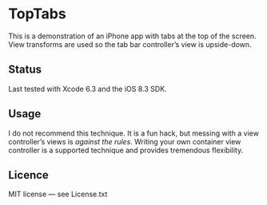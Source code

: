 # TopTabs

This is a demonstration of an iPhone app with tabs at the top of the screen. View transforms are used so the tab bar controller’s view is upside-down.

## Status

Last tested with Xcode 6.3 and the iOS 8.3 SDK.

## Usage

I do not recommend this technique. It is a fun hack, but messing with a view controller’s views is *against the rules*. Writing your own container view controller is a supported technique and provides tremendous flexibility.

## Licence

MIT license — see License.txt
